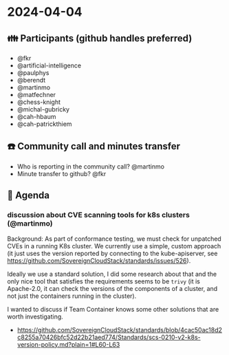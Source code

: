 # 2024-04-04

## :family: Participants (github handles preferred)

* @fkr
* @artificial-intelligence
* @paulphys
* @berendt
* @martinmo
* @matfechner
* @chess-knight
* @michal-gubricky
* @cah-hbaum
* @cah-patrickthiem

## :telephone: Community call and minutes transfer

* Who is reporting in the community call? @martinmo
* Minute transfer to github? @fkr

## :notebook: Agenda

### discussion about CVE scanning tools for k8s clusters (@martinmo)
Background: As part of conformance testing, we must check for unpatched CVEs in a running K8s cluster. We currently use a simple, custom approach (it just uses the version reported by connecting to the kube-apiserver, see https://github.com/SovereignCloudStack/standards/issues/526).

Ideally we use a standard solution, I did some research about that and the only nice tool that satisfies the requirements seems to be `trivy` (it is Apache-2.0, it can check the versions of the components of a cluster, and not just the containers running in the cluster).

I wanted to discuss if Team Container knows some other solutions that are worth investigating.

- https://github.com/SovereignCloudStack/standards/blob/4cac50ac18d2c8255a70426bfc52d22b21aed774/Standards/scs-0210-v2-k8s-version-policy.md?plain=1#L60-L63

